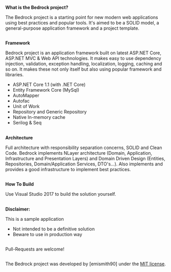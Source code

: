 
**What is the Bedrock project?**

The Bedrock project is a starting point for new modern web applications using best practices and popular tools. 
It's aimed to be a SOLID model, a general-purpose application framework and a project template.

##
**Framework**

Bedrock project is an application framework built on latest ASP.NET Core, ASP.NET MVC & Web API technologies. It makes easy to use dependency injection, validation, exception handling, localization, logging, caching and so on. It makes these not only itself but also using popular framework and libraries.

- ASP.NET Core 1.1 (with .NET Core)
- Entity Framework Core (MySql)
- AutoMapper
- Autofac
- Unit of Work
- Repository and Generic Repository
- Native In-memory cache
- Serilog & Seq

##
**Architecture**

Full architecture with responsibility separation concerns, SOLID and Clean Code.
Bedrock implements NLayer architecture (Domain, Application, Infrastructure and Presentation Layers) and Domain Driven Design (Entities, Repositories, Domain/Application Services, DTO's...). Also implements and provides a good infrastructure to implement best practices.

##
**How To Build**

Use Visual Studio 2017 to build the solution yourself.

##
**Disclaimer:**

This is a sample application
- Not intended to be a definitive solution
- Beware to use in production way

##
Pull-Requests are welcome!

##
The Bedrock project was developed by [emismith90] under the [MIT license](LICENSE).
